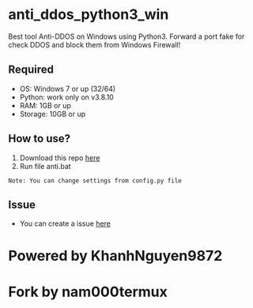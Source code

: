 # anti_ddos_python3_win
Best tool Anti-DDOS on Windows using Python3. Forward a port fake for check DDOS and block them from Windows Firewall!

## Required
- OS: Windows 7 or up (32/64)
- Python: work only on v3.8.10
- RAM: 1GB or up
- Storage: 10GB or up

## How to use?
1. Download this repo [here](https://github.com/nam000termux/anti_ddos_python3_win/archive/refs/heads/main.zip)
2. Run file anti.bat

`Note: You can change settings from config.py file`

## Issue
- You can create a issue [here](https://github.com/KhanhNguyen9872/anti_ddos_python3_win/issues)

# Powered by KhanhNguyen9872
# Fork by nam000termux
